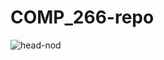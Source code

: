 # COMP_266-repo

![head-nod](https://github.com/Jessch10/COMP_266-repo/assets/169975542/42c57c2e-52b7-4774-a71c-faa0b1dc2c45)


